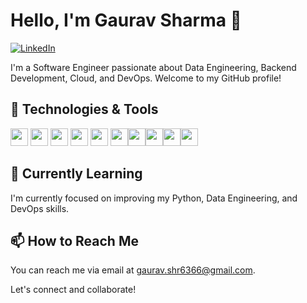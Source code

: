 # Hello, I'm Gaurav Sharma 👋

[![LinkedIn](https://img.shields.io/badge/-LinkedIn-blue?style=flat&logo=linkedin)](https://www.linkedin.com/in/gauravsharma1054)


I'm a Software Engineer passionate about Data Engineering, Backend Development, Cloud, and DevOps. Welcome to my GitHub profile!

## 🔧 Technologies & Tools


<img src="https://img.shields.io/badge/-Python-3776AB?style=flat-square&logo=python&logoColor=white" height="28"> <img src="https://img.shields.io/badge/-FastAPI-009688?style=flat-square&logo=fastapi&logoColor=white" height="28"> <img src="https://img.shields.io/badge/-Django%20Rest%20Framework-092E20?style=flat-square&logo=django&logoColor=white" height="28"> <img src="https://img.shields.io/badge/-Docker-2496ED?style=flat-square&logo=docker&logoColor=white" height="28"> 
<img src="https://img.shields.io/badge/-Terraform-623CE4?style=flat-square&logo=terraform&logoColor=white" height="28">
<img src="https://img.shields.io/badge/-AWS%20SAM-FF9900?style=flat-square&logo=amazon-aws&logoColor=white" height="28"><img src="https://img.shields.io/badge/PostgreSQL-316192?style=flat-square&logo=postgresql&logoColor=white" height="28"><img src="https://img.shields.io/badge/Amazon%20DynamoDB-4053D6?style=flat-square&logo=Amazon%20DynamoDB&logoColor=white" height="28"><img src="https://img.shields.io/badge/AWS%20Lambda-FF9900?style=flat-square&logo=amazon-aws&logoColor=white" height="28"><img src="https://img.shields.io/badge/AWS%20API%20Gateway-232F3E?style=flat-square&logo=amazon-aws&logoColor=white" height="28">

## 🌱 Currently Learning

I'm currently focused on improving my Python, Data Engineering, and DevOps skills.


## 📫 How to Reach Me

You can reach me via email at [gaurav.shr6366@gmail.com](mailto:gaurav.shr6366@gmail.com).

Let's connect and collaborate!
